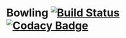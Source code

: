 # Bowling [![Build Status](https://travis-ci.org/csGroupProjectcs/Bowling.svg?branch=master)](https://travis-ci.org/csGroupProjectcs/Bowling)    [![Codacy Badge](https://api.codacy.com/project/badge/Grade/dd31b1ca258e447eafb5db486a969027)](https://www.codacy.com/project/csGroupProjectcs/Bowling/dashboard?utm_source=github.com&amp;utm_medium=referral&amp;utm_content=csGroupProjectcs/Bowling&amp;utm_campaign=Badge_Grade_Dashboard)
